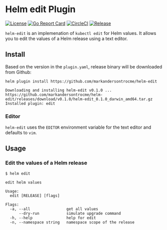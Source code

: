 # Helm edit Plugin

[![License](https://img.shields.io/badge/License-Apache%202.0-blue.svg)](https://opensource.org/licenses/Apache-2.0)
[![Go Report Card](https://goreportcard.com/badge/github.com/markandersontrocme/helm-edit)](https://goreportcard.com/report/github.com/markandersontrocme/helm-edit)
[![CircleCI](https://circleci.com/gh/markandersontrocme/helm-edit/tree/main.svg?style=svg)](https://circleci.com/gh/markandersontrocme/helm-edit/tree/main)
[![Release](https://img.shields.io/github/release/markandersontrocme/helm-edit.svg?style=flat-square)](https://github.com/markandersontrocme/helm-edit/releases/latest)

`helm-edit` is an implemenation of `kubectl edit` for Helm values. It allows you to edit the values of a Helm release using a text editor.

## Install

Based on the version in the `plugin.yaml`, release binary will be downloaded from Github:

```console
helm plugin install https://github.com/markandersontrocme/helm-edit
```

```console
Downloading and installing helm-edit v0.1.0 ...
https://github.com/markandersontrocme/helm-edit/releases/download/v0.1.0/helm-edit_0.1.0_darwin_amd64.tar.gz
Installed plugin: edit
```

### Editor
`helm-edit` uses the `EDITOR` environment variable for the text editor and defaults to `vim`.

## Usage

### Edit the values of a Helm release

```console
$ helm edit

edit helm values

Usage:
  edit [RELEASE] [flags]

Flags:
  -a, --all                get all values
      --dry-run            simulate upgrade command
  -h, --help               help for edit
  -n, --namespace string   namespace scope of the release
```
